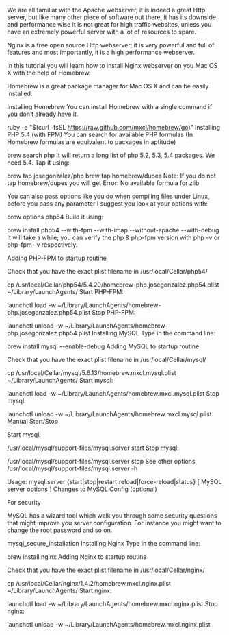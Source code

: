 

We are all familiar with the Apache webserver, it is indeed a great Http server, but like many other piece of software out there, it has its downside and performance wise it is not great for high traffic websites, unless you have an extremely powerful server with a lot of resources to spare.

Nginx is a free open source Http webserver; it is very powerful and full of features and most importantly, it is a high performance webserver.

In this tutorial you will learn how to install Nginx webserver on you Mac OS X with the help of Homebrew.

Homebrew is a great package manager for Mac OS X and can be easily installed.

Installing Homebrew
You can install Homebrew with a single command if you don’t already have it.

ruby -e "$(curl -fsSL https://raw.github.com/mxcl/homebrew/go)"
Installing PHP 5.4 (with FPM)
You can search for available PHP formulas (In Homebrew formulas are equivalent to packages in aptitude)

brew search php
It will return a long list of php 5.2, 5.3, 5.4 packages. We need 5.4. Tap it using:

brew tap josegonzalez/php 
brew tap homebrew/dupes
Note: If you do not tap homebrew/dupes you will get Error: No available formula for zlib

You can also pass options like you do when compiling files under Linux, before you pass any parameter I suggest you look at your options with: 

brew options php54
Build it using:

brew install php54 --with-fpm  --with-imap  --without-apache --with-debug
It will take a while; you can verify the php & php-fpm version with php –v or php-fpm –v respectively.

Adding PHP-FPM to startup routine

Check that you have the exact plist filename in /usr/local/Cellar/php54/

cp /usr/local/Cellar/php54/5.4.20/homebrew-php.josegonzalez.php54.plist ~/Library/LaunchAgents/
Start PHP-FPM:

launchctl load -w ~/Library/LaunchAgents/homebrew-php.josegonzalez.php54.plist
Stop PHP-FPM:

launchctl unload -w ~/Library/LaunchAgents/homebrew-php.josegonzalez.php54.plist
Installing MySQL
Type in the command line:

brew install mysql --enable-debug
Adding MySQL to startup routine

Check that you have the exact plist filename in /usr/local/Cellar/mysql/

cp /usr/local/Cellar/mysql/5.6.13/homebrew.mxcl.mysql.plist ~/Library/LaunchAgents/
Start mysql:

launchctl load -w ~/Library/LaunchAgents/homebrew.mxcl.mysql.plist
Stop mysql:

launchctl unload -w ~/Library/LaunchAgents/homebrew.mxcl.mysql.plist
Manual Start/Stop

Start mysql:

/usr/local/mysql/support-files/mysql.server start
Stop mysql:

/usr/local/mysql/support-files/mysql.server stop
See other options /usr/local/mysql/support-files/mysql.server -h 

Usage: mysql.server {start|stop|restart|reload|force-reload|status} [ MySQL server options ]
Changes to MySQL Config (optional)

For security

MySQL has a wizard tool which walk you through some security questions that might improve you server configuration. For instance you might want to change the root password and so on.

mysql_secure_installation
Installing Nginx
Type in the command line:

brew install nginx
Adding Nginx to startup routine

Check that you have the exact plist filename in /usr/local/Cellar/nginx/

cp /usr/local/Cellar/nginx/1.4.2/homebrew.mxcl.nginx.plist ~/Library/LaunchAgents/
Start nginx:

launchctl load -w ~/Library/LaunchAgents/homebrew.mxcl.nginx.plist
Stop nginx:

launchctl unload -w ~/Library/LaunchAgents/homebrew.mxcl.nginx.plist
